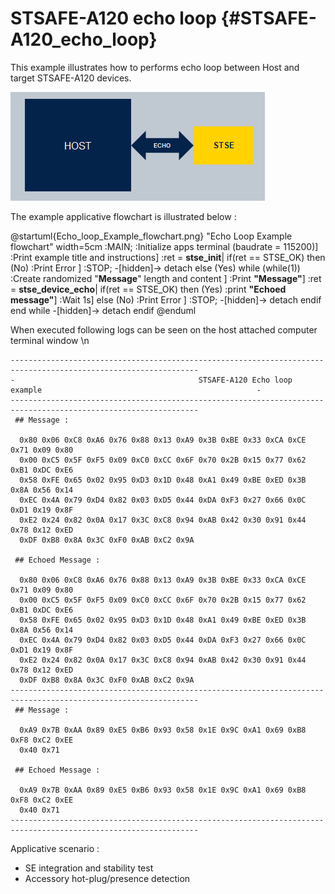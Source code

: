 # STSAFE-A120 echo loop {#STSAFE-A120_echo_loop}

This example illustrates how to performs echo loop between Host and target STSAFE-A120 devices. 

![STSAFE-A120_echo_loop_example](./STSAFE-A120_Echo_loop.png)

The example applicative flowchart is illustrated below :

@startuml{Echo_loop_Example_flowchart.png} "Echo Loop Example flowchart" width=5cm
	:MAIN;
	:Initialize apps terminal (baudrate = 115200)]
	:Print example title and instructions]
	:ret = <b>stse_init</b>|
  if(ret == STSE_OK) then (No)
    :Print Error ]
    :STOP;
    	-[hidden]->
    detach
  else (Yes)
    while (while(1))
      :Create randomized "<b>Message</b>" length and content ]
      :Print <b>"Message"</b>]
      :ret = <b>stse_device_echo</b>|
      if(ret == STSE_OK) then (Yes)
      :print <b>"Echoed message"</b>]
      :Wait 1s]
      else (No)
      :Print Error ]
      :STOP;
        -[hidden]->
      detach
      endif
    end while
    -[hidden]->
      detach
  endif
@enduml


When executed following logs can be seen on the host attached computer terminal window \n


```
----------------------------------------------------------------------------------------------------------------
-                                         STSAFE-A120 Echo loop example                                                -
----------------------------------------------------------------------------------------------------------------
 ## Message :

  0x80 0x06 0xC8 0xA6 0x76 0x88 0x13 0xA9 0x3B 0xBE 0x33 0xCA 0xCE 0x71 0x09 0x80
  0x00 0xC5 0x5F 0xF5 0x09 0xC0 0xCC 0x6F 0x70 0x2B 0x15 0x77 0x62 0xB1 0xDC 0xE6
  0x58 0xFE 0x65 0x02 0x95 0xD3 0x1D 0x48 0xA1 0x49 0xBE 0xED 0x3B 0x8A 0x56 0x14
  0xEC 0x4A 0x79 0xD4 0x82 0x03 0xD5 0x44 0xDA 0xF3 0x27 0x66 0x0C 0xD1 0x19 0x8F
  0xE2 0x24 0x82 0x0A 0x17 0x3C 0xC8 0x94 0xAB 0x42 0x30 0x91 0x44 0x78 0x12 0xED
  0xDF 0xB8 0x8A 0x3C 0xF0 0xAB 0xC2 0x9A

 ## Echoed Message :

  0x80 0x06 0xC8 0xA6 0x76 0x88 0x13 0xA9 0x3B 0xBE 0x33 0xCA 0xCE 0x71 0x09 0x80
  0x00 0xC5 0x5F 0xF5 0x09 0xC0 0xCC 0x6F 0x70 0x2B 0x15 0x77 0x62 0xB1 0xDC 0xE6
  0x58 0xFE 0x65 0x02 0x95 0xD3 0x1D 0x48 0xA1 0x49 0xBE 0xED 0x3B 0x8A 0x56 0x14
  0xEC 0x4A 0x79 0xD4 0x82 0x03 0xD5 0x44 0xDA 0xF3 0x27 0x66 0x0C 0xD1 0x19 0x8F
  0xE2 0x24 0x82 0x0A 0x17 0x3C 0xC8 0x94 0xAB 0x42 0x30 0x91 0x44 0x78 0x12 0xED
  0xDF 0xB8 0x8A 0x3C 0xF0 0xAB 0xC2 0x9A
----------------------------------------------------------------------------------------------------------------
 ## Message :

  0xA9 0x7B 0xAA 0x89 0xE5 0xB6 0x93 0x58 0x1E 0x9C 0xA1 0x69 0xB8 0xF8 0xC2 0xEE
  0x40 0x71

 ## Echoed Message :

  0xA9 0x7B 0xAA 0x89 0xE5 0xB6 0x93 0x58 0x1E 0x9C 0xA1 0x69 0xB8 0xF8 0xC2 0xEE
  0x40 0x71
----------------------------------------------------------------------------------------------------------------

```


Applicative scenario : 

- SE integration and stability test 
- Accessory hot-plug/presence detection